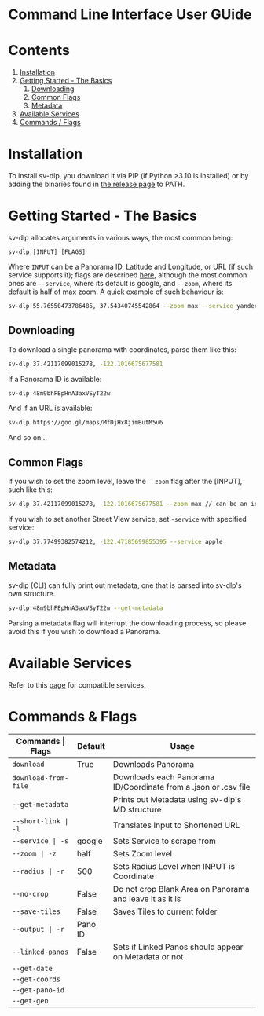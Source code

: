 # Command Line Interface User GUide

# Contents
1. [Installation](https://github.com/juanpisss/sv-dlp/wiki/Command-Line-Interface---User-Guide#installation)
2. [Getting Started - The Basics](https://github.com/juanpisss/sv-dlp/wiki/Command-Line-Interface---User-Guide#getting-started)
    1. [Downloading](https://github.com/juanpisss/sv-dlp/wiki/Command-Line-Interface---User-Guide#downloading)
    2. [Common Flags](https://github.com/juanpisss/sv-dlp/wiki/Command-Line-Interface---User-Guide#common-flags)
    3. [Metadata](https://github.com/juanpisss/sv-dlp/wiki/Command-Line-Interface---User-Guide#metadata)
3. [Available Services]()
4. [Commands / Flags](https://github.com/juanpisss/sv-dlp/wiki/Command-Line-Interface---User-Guide#commands--flags)

# Installation
To install sv-dlp, you download it via PIP (if Python >3.10 is installed) or by adding the binaries found in [the release page](https://github.com/juanpisss/sv-dlp/releases) to PATH.

# Getting Started - The Basics
sv-dlp allocates arguments in various ways, the most common being:
```
sv-dlp [INPUT] [FLAGS]
```
Where `INPUT` can be a Panorama ID, Latitude and Longitude, or URL (if such service supports it); flags are described [here](https://github.com/juanpisss/sv-dlp/wiki/Command-Line-Interface---User-Guide#commands--flags), although the most common ones are ``--service``, where its default is google, and ``--zoom``, where its default is half of max zoom.
A quick example of such behaviour is:
```bash
sv-dlp 55.76550473786485, 37.54340745542864 --zoom max --service yandex
```

## Downloading
To download a single panorama with coordinates, parse them like this:
```bash
sv-dlp 37.42117099015278, -122.1016675677581
```
If a Panorama ID is available:
```bash
sv-dlp 48m9bhFEpHnA3axVSyT22w
```
And if an URL is available:
```bash
sv-dlp https://goo.gl/maps/MfDjHx8jimButM5u6
```
And so on...

## Common Flags
If you wish to set the zoom level, leave the ``--zoom`` flag after the [INPUT], such like this:
```bash
sv-dlp 37.42117099015278, -122.1016675677581 --zoom max // can be an integer as well
```
If you wish to set another Street View service, set ``-service`` with specified service:
```bash
sv-dlp 37.77499382574212, -122.47185699855395 --service apple
```

## Metadata
sv-dlp (CLI) can fully print out metadata, one that is parsed into sv-dlp's own structure.
```bash
sv-dlp 48m9bhFEpHnA3axVSyT22w --get-metadata
```
Parsing a metadata flag will interrupt the downloading process, so please avoid this if you
wish to download a Panorama.

# Available Services
Refer to this [page]() for compatible services.

# Commands & Flags
|   Commands \| Flags  | Default |                              Usage                              |
|----------------------|---------|-----------------------------------------------------------------|
| `download`           | True    | Downloads Panorama                                              |
| `download-from-file` |         | Downloads each Panorama ID/Coordinate from a .json or .csv file |
| `--get-metadata`     |         | Prints out Metadata using sv-dlp's MD structure                 |
| `--short-link \| -l` |         | Translates Input to Shortened URL                               |
| `--service \| -s`    | google  | Sets Service to scrape from                                     |
| `--zoom \| -z`       | half    | Sets Zoom level                                                 |
| `--radius \| -r`     | 500     | Sets Radius Level when INPUT is Coordinate                      |
| `--no-crop`          | False   | Do not crop Blank Area on Panorama and leave it as it is        |
| `--save-tiles`       | False   | Saves Tiles to current folder                                   |
| `--output \| -r`     | Pano ID |                                                                 |
| `--linked-panos`     | False   | Sets if Linked Panos should appear on Metadata or not           |
| `--get-date`         |         |                                                                 |
| `--get-coords`       |         |                                                                 |
| `--get-pano-id`      |         |                                                                 |
| `--get-gen`          |         |                                                                 |